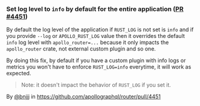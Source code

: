 ### Set log level to `info` by default for the entire application ([PR #4451](https://github.com/apollographql/router/pull/4451))

By default the log level of the application if `RUST_LOG` is not set is `info` and if you provide `--log` or `APOLLO_RUST_LOG` value then it overrides the default `info` log level with `apollo_router=...` because it only impacts the `apollo_router` crate, not external custom plugin and so one.

By doing this fix, by default if you have a custom plugin with info logs or metrics you won't have to enforce `RUST_LOG=info` everytime, it will work as expected.

> Note: it doesn't impact the behavior of `RUST_LOG` if you set it.

By [@bnjjj](https://github.com/bnjjj) in https://github.com/apollographql/router/pull/4451